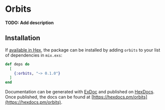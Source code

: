 # Orbits

**TODO: Add description**

## Installation

If [available in Hex](https://hex.pm/docs/publish), the package can be installed
by adding `orbits` to your list of dependencies in `mix.exs`:

```elixir
def deps do
  [
    {:orbits, "~> 0.1.0"}
  ]
end
```

Documentation can be generated with [ExDoc](https://github.com/elixir-lang/ex_doc)
and published on [HexDocs](https://hexdocs.pm). Once published, the docs can
be found at [https://hexdocs.pm/orbits](https://hexdocs.pm/orbits).

